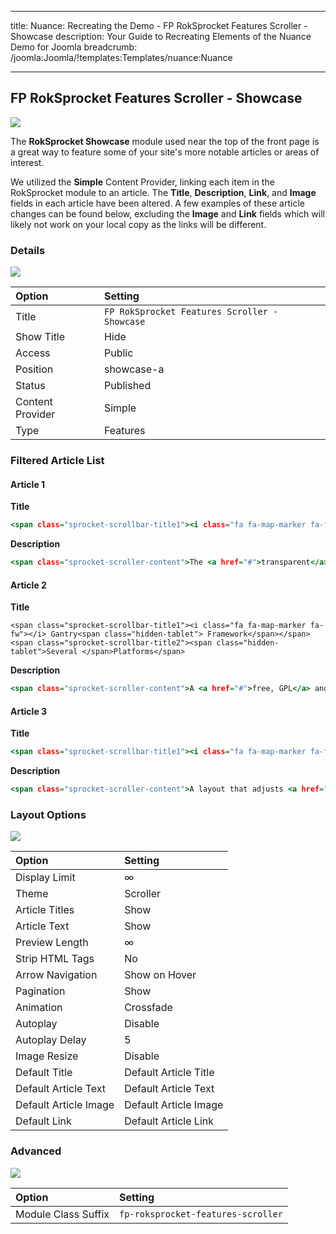 
---
title: Nuance: Recreating the Demo - FP RokSprocket Features Scroller - Showcase
description: Your Guide to Recreating Elements of the Nuance Demo for Joomla
breadcrumb: /joomla:Joomla/!templates:Templates/nuance:Nuance

---

FP RokSprocket Features Scroller - Showcase
-----

![][demo]

The **RokSprocket Showcase** module used near the top of the front page is a great way to feature some of your site's more notable articles or areas of interest.

We utilized the **Simple** Content Provider, linking each item in the RokSprocket module to an article. The **Title**, **Description**, **Link**, and **Image** fields in each article have been altered. A few examples of these article changes can be found below, excluding the **Image** and **Link** fields which will likely not work on your local copy as the links will be different.

### Details

![][demo2]

| Option           | Setting                                       |
| :----------      | :----------                                   |
| Title            | `FP RokSprocket Features Scroller - Showcase` |
| Show Title       | Hide                                          |
| Access           | Public                                        |
| Position         | showcase-a                                    |
| Status           | Published                                     |
| Content Provider | Simple                                        |
| Type             | Features                                      |

### Filtered Article List

#### Article 1

**Title**

~~~ .html
<span class="sprocket-scrollbar-title1"><i class="fa fa-map-marker fa-fw"></i> Colorful<span class="hidden-tablet"> Infusion</span></span><span class="sprocket-scrollbar-title2">Transparent<span class="hidden-tablet"> Areas</span></span>
~~~

**Description**

~~~ .html
<span class="sprocket-scroller-content">The <a href="#">transparent</a> nature of the Nuance design allows the background colors to bleed through to the forefront, to <a href="#">complement and embellish</a> your content.</span>
~~~

#### Article 2

**Title**

~~~
<span class="sprocket-scrollbar-title1"><i class="fa fa-map-marker fa-fw"></i> Gantry<span class="hidden-tablet"> Framework</span></span><span class="sprocket-scrollbar-title2"><span class="hidden-tablet">Several </span>Platforms</span>
~~~

**Description**

~~~ .html
<span class="sprocket-scroller-content">A <a href="#">free, GPL</a> and powerful core framework that powers the template with its set of <a href="#">standardized features</a>, functions and <a href="#">control interface</a>.</span>
~~~

#### Article 3

**Title**

~~~ .html
<span class="sprocket-scrollbar-title1"><i class="fa fa-map-marker fa-fw"></i> Responsive<span class="hidden-tablet"> Design</span></span><span class="sprocket-scrollbar-title2">Automatic <span class="hidden-tablet">Adjustment</span></span>
~~~

**Description**

~~~ .html
<span class="sprocket-scroller-content">A layout that adjusts <a href="#">automatically</a> to the viewing device's width to ensure <a href="#">uniformity</a> across all devices visiting your site, including <a href="#">mobile</a>.</span>
~~~

### Layout Options

![][demo3]

| Option                | Setting               |
| :----------           | :----------           |
| Display Limit         | ∞                     |
| Theme                 | Scroller              |
| Article Titles        | Show                  |
| Article Text          | Show                  |
| Preview Length        | ∞                     |
| Strip HTML Tags       | No                    |
| Arrow Navigation      | Show on Hover         |
| Pagination            | Show                  |
| Animation             | Crossfade             |
| Autoplay              | Disable               |
| Autoplay Delay        | 5                     |
| Image Resize          | Disable               |
| Default Title         | Default Article Title |
| Default Article Text  | Default Article Text  |
| Default Article Image | Default Article Image |
| Default Link          | Default Article Link  |

### Advanced

![][demo4]

| Option              | Setting                            |
| :----------         | :----------                        |
| Module Class Suffix | `fp-roksprocket-features-scroller` |

[demo]: assets/demo_3.jpeg
[demo2]: assets/demo_3a.jpeg
[demo3]: assets/demo_3b.jpeg
[demo4]: assets/demo_3c.jpeg
